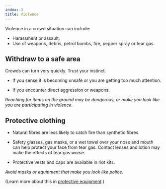 ```yaml
---
index: 3
title: Violence
---
```

Violence in a crowd situation can include: 

*	Harassment or assault;
*	Use of weapons, debris, petrol bombs, fire, pepper spray or tear gas. 

## Withdraw to a safe area

Crowds can turn very quickly. Trust your instinct.  

*	If you sense it is becoming unsafe or you are getting too much attention.

*   If you encounter direct aggression or weapons.

*Reaching for items on the ground may be dangerous, or make you look like you are participating in violence.* 

## Protective clothing

*	Natural fibres are less likely to catch fire than synthetic fibres. 

*	Safety glasses, gas masks, or a wet towel over your nose and mouth can help protect your face from tear gas. Contact lenses and lotion may make the effects of tear gas worse. 

*   Protective vests and caps are available in riot kits.  

*Avoid masks or equipment that make you look like police.*

(Learn more about this in [protective equipment](umbrella://lesson/protective-equipment).)